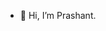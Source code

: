 - 👋 Hi, I’m Prashant. 
<!---
Lordwick5/Lordwick5 is a ✨ special ✨ repository because its `README.md` (this file) appears on your GitHub profile.
You can click the Preview link to take a look at your changes.
--->
